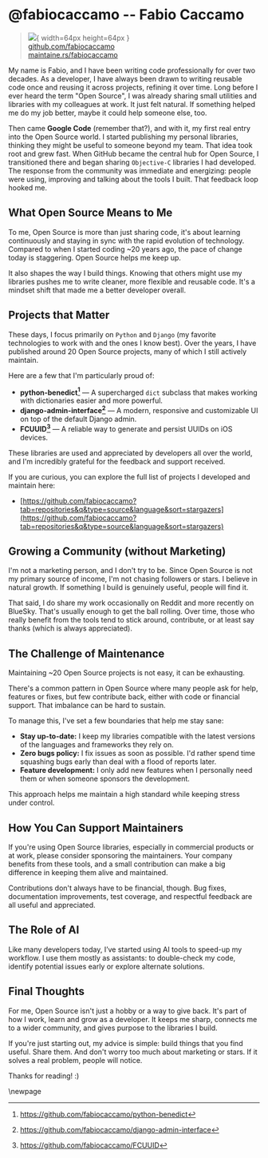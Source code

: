# @fabiocaccamo -- Fabio Caccamo

> ![](https://github.com/fabiocaccamo.png){ width=64px height=64px }  
> [github.com/fabiocaccamo](https://github.com/fabiocaccamo)  
> [maintaine.rs/fabiocaccamo](https://maintaine.rs/fabiocaccamo)

My name is Fabio, and I have been writing code professionally for over two decades. As a developer, I have always been drawn to writing reusable code once and reusing it across projects, refining it over time. Long before I ever heard the term "Open Source", I was already sharing small utilities and libraries with my colleagues at work. It just felt natural. If something helped me do my job better, maybe it could help someone else, too.

Then came **Google Code** (remember that?), and with it, my first real entry into the Open Source world. I started publishing my personal libraries, thinking they might be useful to someone beyond my team. That idea took root and grew fast. When GitHub became the central hub for Open Source, I transitioned there and began sharing `Objective-C` libraries I had developed. The response from the community was immediate and energizing: people were using, improving and talking about the tools I built. That feedback loop hooked me.

## What Open Source Means to Me

To me, Open Source is more than just sharing code, it's about learning continuously and staying in sync with the rapid evolution of technology. Compared to when I started coding ~20 years ago, the pace of change today is staggering. Open Source helps me keep up.

It also shapes the way I build things. Knowing that others might use my libraries pushes me to write cleaner, more flexible and reusable code. It's a mindset shift that made me a better developer overall.

## Projects that Matter

These days, I focus primarily on `Python` and `Django` (my favorite technologies to work with and the ones I know best). Over the years, I have published around 20 Open Source projects, many of which I still actively maintain.

Here are a few that I'm particularly proud of:

- **python-benedict[^289]** — A supercharged `dict` subclass that makes working with dictionaries easier and more powerful.
- **django-admin-interface[^288]** — A modern, responsive and customizable UI on top of the default Django admin.
- **FCUUID[^287]** — A reliable way to generate and persist UUIDs on iOS devices.

These libraries are used and appreciated by developers all over the world, and I'm incredibly grateful for the feedback and support received.

If you are curious, you can explore the full list of projects I developed and maintain here:

- [https://github.com/fabiocaccamo?tab=repositories&q&type=source&language&sort=stargazers](https://github.com/fabiocaccamo?tab=repositories&q&type=source&language&sort=stargazers)

## Growing a Community (without Marketing)

I'm not a marketing person, and I don't try to be. Since Open Source is not my primary source of income, I'm not chasing followers or stars. I believe in natural growth. If something I build is genuinely useful, people will find it.

That said, I do share my work occasionally on Reddit and more recently on BlueSky. That's usually enough to get the ball rolling. Over time, those who really benefit from the tools tend to stick around, contribute, or at least say thanks (which is always appreciated).

## The Challenge of Maintenance

Maintaining ~20 Open Source projects is not easy, it can be exhausting.

There's a common pattern in Open Source where many people ask for help, features or fixes, but few contribute back, either with code or financial support. That imbalance can be hard to sustain.

To manage this, I've set a few boundaries that help me stay sane:

- **Stay up-to-date:** I keep my libraries compatible with the latest versions of the languages and frameworks they rely on.
- **Zero bugs policy:** I fix issues as soon as possible. I'd rather spend time squashing bugs early than deal with a flood of reports later.
- **Feature development:** I only add new features when I personally need them or when someone sponsors the development.

This approach helps me maintain a high standard while keeping stress under control.

## How You Can Support Maintainers

If you're using Open Source libraries, especially in commercial products or at work, please consider sponsoring the maintainers. Your company benefits from these tools, and a small contribution can make a big difference in keeping them alive and maintained.

Contributions don't always have to be financial, though. Bug fixes, documentation improvements, test coverage, and respectful feedback are all useful and appreciated.

## The Role of AI

Like many developers today, I’ve started using AI tools to speed-up my workflow. I use them mostly as assistants: to double-check my code, identify potential issues early or explore alternate solutions.

## Final Thoughts

For me, Open Source isn't just a hobby or a way to give back. It's part of how I work, learn and grow as a developer. It keeps me sharp, connects me to a wider community, and gives purpose to the libraries I build.

If you're just starting out, my advice is simple: build things that you find useful. Share them. And don't worry too much about marketing or stars. If it solves a real problem, people will notice.

Thanks for reading! :)

\newpage


[^287]: https://github.com/fabiocaccamo/FCUUID
[^288]: https://github.com/fabiocaccamo/django-admin-interface
[^289]: https://github.com/fabiocaccamo/python-benedict
